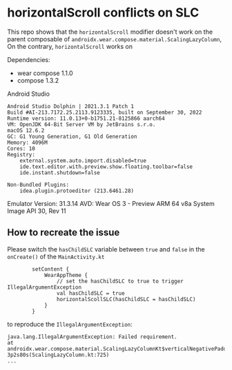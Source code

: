 # horizontalScroll conflicts on SLC

This repo shows that the `horizontalScroll` modifier doesn't work on the parent composable of `androidx.wear.compose.material.ScalingLazyColumn`,
On the contrary, `horizontalScroll` works on 

Dependencies:
* wear compose 1.1.0
* compose 1.3.2

Android Studio 
```
Android Studio Dolphin | 2021.3.1 Patch 1
Build #AI-213.7172.25.2113.9123335, built on September 30, 2022
Runtime version: 11.0.13+0-b1751.21-8125866 aarch64
VM: OpenJDK 64-Bit Server VM by JetBrains s.r.o.
macOS 12.6.2
GC: G1 Young Generation, G1 Old Generation
Memory: 4096M
Cores: 10
Registry:
    external.system.auto.import.disabled=true
    ide.text.editor.with.preview.show.floating.toolbar=false
    ide.instant.shutdown=false

Non-Bundled Plugins:
    idea.plugin.protoeditor (213.6461.28)
```

Emulator Version: 31.3.14
AVD: Wear OS 3 - Preview ARM 64 v8a System Image API 30, Rev 11

## How to recreate the issue

Please switch the `hasChildSLC` variable between `true` and `false`
in the `onCreate()` of the `MainActivity.kt` 
```
        setContent {
            WearAppTheme {
                // set the hasChildSLC to true to trigger IllegalArgumentException
                val hasChildSLC = true
                horizontalScollSLC(hasChildSLC = hasChildSLC)
            }
        }
```

to reproduce the `IllegalArgumentException`:
```console
java.lang.IllegalArgumentException: Failed requirement.
at androidx.wear.compose.material.ScalingLazyColumnKt$verticalNegativePadding$1.invoke-3p2s80s(ScalingLazyColumn.kt:725)
...
```



